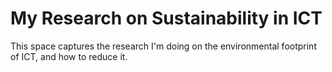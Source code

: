# My Research on Sustainability in ICT

This space captures the research I'm doing on the environmental footprint of
ICT, and how to reduce it.

```{tableofcontents}
```
